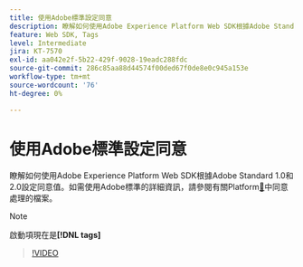 ```yaml
---
title: 使用Adobe標準設定同意
description: 瞭解如何使用Adobe Experience Platform Web SDK根據Adobe Standard 1.0和2.0設定同意值。
feature: Web SDK, Tags
level: Intermediate
jira: KT-7570
exl-id: aa042e2f-5b22-429f-9028-19eadc288fdc
source-git-commit: 286c85aa88d44574f00ded67f0de8e0c945a153e
workflow-type: tm+mt
source-wordcount: '76'
ht-degree: 0%

---
```


# 使用Adobe標準設定同意

瞭解如何使用Adobe Experience Platform Web SDK根據Adobe Standard 1.0和2.0設定同意值。如需使用Adobe標準的詳細資訊，請參閱有關Platform[&#128279;](https://experienceleague.adobe.com/docs/experience-platform/landing/governance-privacy-security/consent/iab/overview.html?lang=zh-Hant)中同意處理的檔案。

>[!NOTE]
>
> 啟動項現在是&#x200B;**[!DNL tags]**

>[!VIDEO](https://video.tv.adobe.com/v/332694/?learn=on&enablevpops)
